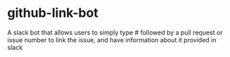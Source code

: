 # github-link-bot
A slack bot that allows users to simply type # followed by a pull request or issue number to link the issue, and have information about it provided in slack
